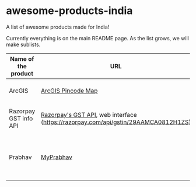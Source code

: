 # awesome-products-india
A list of awesome products made for India!

Currently everything is on the main README page. As the list grows, we will make sublists.

| Name of the product  | URL                                                                                             | What it does                        |
|----------------------|-------------------------------------------------------------------------------------------------|-------------------------------------|
| ArcGIS               | [ArcGIS Pincode Map](https://www.arcgis.com/home/item.html?id=e1e9c110611b4e3383a3169901576544) | GIS map of pincodes in India        |
| Razorpay GST info API| [Razorpay's GST API](https://razorpay.com/api/gstin/29AAMCA0812H1ZS), web interface (https://razorpay.com/api/gstin/29AAMCA0812H1ZS)  | Validate a GSTIN using this endpoint|
| Prabhav              | [MyPrabhav](https://myprabhav.org/)                                               | AI whatsapp bot to get information on govt schemes|

